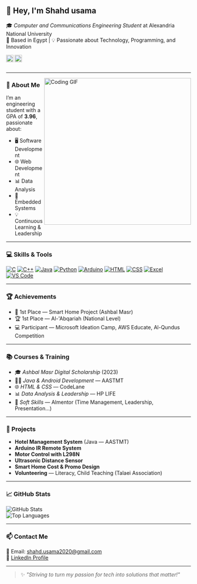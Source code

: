 ## 👋 Hey, I'm Shahd usama

🎓 *Computer and Communications Engineering Student* at Alexandria National University  
📍 Based in Egypt | 💡 Passionate about Technology, Programming, and Innovation

<a href='https://www.linkedin.com/in/shahd-usama-539815194'><img align='left' alt="LinkedIn" src="https://raw.githubusercontent.com/rahul-jha98/rahul-jha98/561d474902b59c7429ec22bb73e225696c27b202/assets/linkedin.svg" height='20px'/></a>
<a href='mailto:shahd.usama2020@gmail.com'><img align='left' alt="Email" src="https://img.shields.io/badge/Email-shahd.usama2020@gmail.com-blue?style=flat&logo=gmail" height='20px'/></a>

<br/><br/>

---

<img align="right" alt="Coding GIF" src="https://media.giphy.com/media/qgQUggAC3Pfv687qPC/giphy.gif" width="400px" />

### 🚀 About Me
I’m an engineering student with a GPA of **3.96**, passionate about:

- 🖥 Software Development  
- 🌐 Web Development  
- 📊 Data Analysis  
- 🤖 Embedded Systems  
- 💡 Continuous Learning & Leadership  

---

### 💻 Skills & Tools

<a href="#"><img alt="C" src="https://img.icons8.com/color/48/000000/c-programming.png"/></a>
<a href="#"><img alt="C++" src="https://img.icons8.com/color/48/000000/c-plus-plus-logo.png"/></a>
<a href="#"><img alt="Java" src="https://img.icons8.com/color/48/000000/java-coffee-cup-logo.png"/></a>
<a href="#"><img alt="Python" src="https://img.icons8.com/color/48/000000/python.png"/></a>
<a href="#"><img alt="Arduino" src="https://img.icons8.com/ios-filled/50/0081C9/arduino.png"/></a>
<a href="#"><img alt="HTML" src="https://img.icons8.com/color/48/000000/html-5.png"/></a>
<a href="#"><img alt="CSS" src="https://img.icons8.com/color/48/000000/css3.png"/></a>
<a href="#"><img alt="Excel" src="https://img.icons8.com/color/48/000000/microsoft-excel-2019.png"/></a>
<a href="#"><img alt="VS Code" src="https://img.icons8.com/color/48/000000/visual-studio-code-2019.png"/></a>

---

### 🏆 Achievements
- 🥇 1st Place — Smart Home Project (Ashbal Masr)  
- 🏆 1st Place — Al-'Abqariah (National Level)  
- 💻 Participant — Microsoft Ideation Camp, AWS Educate, Al-Qundus Competition  

---

### 📚 Courses & Training
- 🎓 *Ashbal Masr Digital Scholarship* (2023)  
- 👩‍💻 *Java & Android Development* — AASTMT  
- 🌐 *HTML & CSS* — CodeLane  
- 📊 *Data Analysis & Leadership* — HP LIFE  
- 🧠 *Soft Skills* — Almentor (Time Management, Leadership, Presentation…)

---

### 🔧 Projects
- **Hotel Management System** (Java — AASTMT)  
- **Arduino IR Remote System**  
- **Motor Control with L298N**  
- **Ultrasonic Distance Sensor**  
- **Smart Home Cost & Promo Design**  
- **Volunteering** — Literacy, Child Teaching (Talaei Association)  

---

### 📈 GitHub Stats
![GitHub Stats](https://github-readme-stats.vercel.app/api?username=shahdusama&show_icons=true&theme=tokyonight)  
![Top Languages](https://github-readme-stats.vercel.app/api/top-langs/?username=shahdusama&layout=compact&theme=tokyonight)

---

### 📫 Contact Me
📧 Email: shahd.usama2020@gmail.com  
🔗 [LinkedIn Profile](https://www.linkedin.com/in/shahd-usama-539815194)

---

> ✨ *"Striving to turn my passion for tech into solutions that matter!"*
